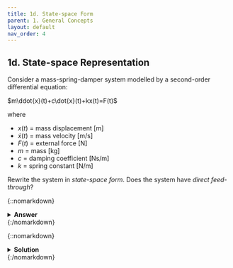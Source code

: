 ```yaml
---
title: 1d. State-space Form
parent: 1. General Concepts
layout: default
nav_order: 4
---
```


## 1d. State-space Representation

Consider a mass-spring-damper system modelled by a second-order differential equation:

$m\ddot{x}(t)+c\dot{x}(t)+kx(t)=F(t)$

where

* $x(t)$ = mass displacement [m]
* $\dot{x}(t)$ = mass velocity [m/s]
* $F(t)$ = external force [N]
* $m$ = mass [kg]
* $c$ = damping coefficient [Ns/m]
* $k$ = spring constant [N/m]

Rewrite the system in *state-space form*. Does the system have *direct feed-through*?

{::nomarkdown}<details><summary><strong>Answer</strong></summary>{:/nomarkdown}

$\begin{bmatrix}\dot{z}\_1 \\\ \dot{z}\_2\end{bmatrix} = \begin{bmatrix}0 & 1 \\\ -\dfrac{k}{m} & -\dfrac{c}{m}\end{bmatrix}\begin{bmatrix}z\_1 \\\ z\_2\end{bmatrix}+ \begin{bmatrix}0 \\\ \dfrac{1}{m}\end{bmatrix}u(t)$

$y = \begin{bmatrix}1 & 0\end{bmatrix}\begin{bmatrix}z\_1 \\\ z\_2\end{bmatrix} + 0\cdot u(t)$

where

* $z_1 = x(t)$
* $z_2 = \dot{x}(t)$

The system has no direct feed-through.
{::nomarkdown}</details>{:/nomarkdown}

{::nomarkdown}<details><summary><strong>Solution</strong></summary>{:/nomarkdown}

The equation has only one state variable, $x$. However, it contains a second-order derivative with respect to time. State variables must have first-order derivatives. To solve this, we introduce as second state variable that is the derivative of the first one:

* $z_1 = x(t)$
* $z_2 = \dot{x}(t)$

The system then becomes:

$m\dot{z}\_2(t)+cz\_2(t)+k z\_1(t)=F(t)$

$z\_2 = \dot{z}_1(t)$

Let us also introduce the *input* variable(s) $u(t) = F(t)$ and the *output* variable(s) $y(t) = x(t)$.

Then re-write the equations in the standard state-space form:

$\mathbf{\dot{z}} = A\mathbf{z} + B\mathbf{u}$

$\mathbf{y} = C\mathbf{z} + D\mathbf{u}$

This gives us the system on state-space form:


$\begin{bmatrix}\dot{z}\_1 \\\ \dot{z}\_2\end{bmatrix} = \begin{bmatrix}0 & 1 \\\ -\dfrac{k}{m} & -\dfrac{c}{m}\end{bmatrix}\begin{bmatrix}z\_1 \\\ z\_2\end{bmatrix}+ \begin{bmatrix}0 \\\ \dfrac{1}{m}\end{bmatrix}u(t)$

$y = \begin{bmatrix}1 & 0\end{bmatrix}\begin{bmatrix}z\_1 \\\ z\_2\end{bmatrix} + 0\cdot u(t)$

The output variable $y$ does not depend directly on input variable $u$, so there is *no direct feed-through*.
{::nomarkdown}</details>{:/nomarkdown}
